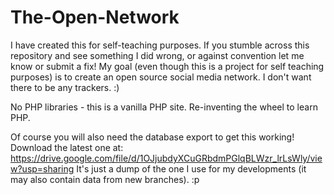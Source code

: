 # The-Open-Network
I have created this for self-teaching purposes. If you stumble across this repository and see something I did wrong, or against convention let me know or submit a fix! My goal (even though this is a project for self teaching purposes) is to create an open source social media network. I don't want there to be any trackers. :)

No PHP libraries - this is a vanilla PHP site. Re-inventing the wheel to learn PHP.

Of course you will also need the database export to get this working! Download the latest one at:
https://drive.google.com/file/d/1OJjubdyXCuGRbdmPGlqBLWzr_lrLsWly/view?usp=sharing
It's just a dump of the one I use for my developments (it may also contain data from new branches). :p
